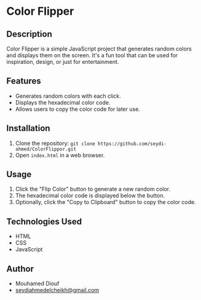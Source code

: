 # Color Flipper

## Description
Color Flipper is a simple JavaScript project that generates random colors and displays them on the screen. It's a fun tool that can be used for inspiration, design, or just for entertainment.

## Features
- Generates random colors with each click.
- Displays the hexadecimal color code.
- Allows users to copy the color code for later use.

## Installation
1. Clone the repository: `git clone https://github.com/seydi-ahmed/ColorFlippor.git`
2. Open `index.html` in a web browser.

## Usage
1. Click the "Flip Color" button to generate a new random color.
2. The hexadecimal color code is displayed below the button.
3. Optionally, click the "Copy to Clipboard" button to copy the color code.

## Technologies Used
- HTML
- CSS
- JavaScript

## Author
- Mouhamed Diouf
- seydiahmedelcheikh@gmail.com